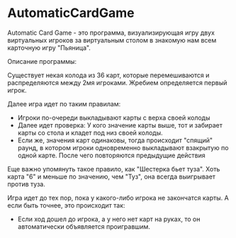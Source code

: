 ﻿# AutomaticCardGame

Automatic Card Game - это программа, визуализирующая игру двух виртуальных игроков за виртуальным столом в знакомую нам всем карточную игру "Пьяница".

Описание программы:

Существует некая колода из 36 карт, которые перемешиваются и распределяются между 2мя игроками. Жребием определяется первый игрок.

Далее игра идет по таким правилам:

- Игроки по-очереди выкладывают карты с верха своей колоды
- Далее идет проверка: У кого значение карты выше, тот и забирает карты со стола и кладет под низ своей колоды.
- Если же, значения карт одинаковы, тогда происходит "спящий" раунд, в котором игроки одновременно выкладывают взакрытую по одной карте. После чего повторяются предыдущие действия

Еще важно упомянуть такое правило, как "Шестерка бьет туза". Хоть карта "6" и меньше по значению, чем "Туз", она всегда выигрывает против туза.


Игра идет до тех пор, пока у какого-либо игрока не закончатся карты. А если быть точнее, это происходит так:
- Если ход дошел до игрока, а у него нет карт на руках, то он автоматически объявляется проигравшим.
